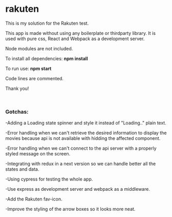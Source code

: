 # rakuten

<p>This is my solution for the Rakuten test.</p>
<p>This app is made without using any boilerplate or thirdparty library. It is used with pure css, React and Webpack as a development server.</p>
<p>Node modules are not included.</p>
<p>To install all dependencies: <b>npm install</b>
<p>To run use: <b>npm start</b></p>

<p>Code lines are commented.</p>
<p>Thank you!</p>
<br>
<h3>Gotchas:</h3>
<p>-Adding a Loading state spinner and style it instead of "Loading.." plain text.</p>
<p>-Error handling when we can't retrieve the desired information to display the movies because api is not available with hidding the affected component.</p>
<p>-Error handling when we can't connect to the api server with a properly styled message on the screen.</p>
<p>-Integrating with redux in a next version so we can handle better all the states and data.</p>
<p>-Using cypress for testing the whole app.</p>
<p>-Use express as development server and webpack as a middleware.</p>
<p>-Add the Rakuten fav-icon.</p>
<p>-Improve the styling of the arrow boxes so it looks more neat.</p>
